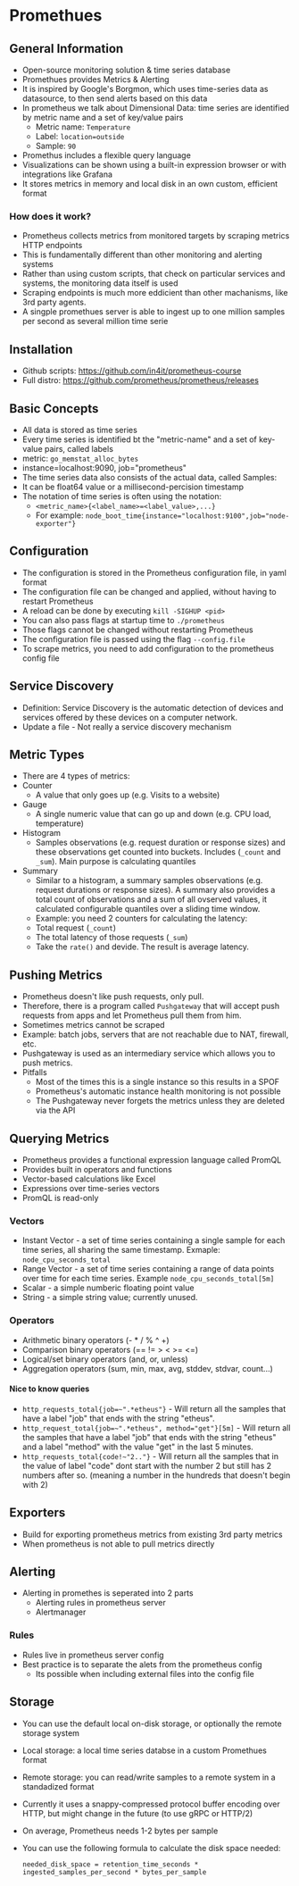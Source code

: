 # Promethues

## General Information

- Open-source monitoring solution & time series database
- Promethues provides Metrics & Alerting
- It is inspired by Google's Borgmon, which uses time-series
data as datasource, to then send alerts based on this data
- In prometheus we talk about Dimensional Data: time series are identified
by metric name and a set of key/value pairs
    - Metric name: `Temperature`
    - Label: `location=outside`
    - Sample: `90`
- Promethus includes a flexible query language
- Visualizations can be shown using a built-in expression browser or with
integrations like Grafana
- It stores metrics in memory and local disk in an own custom, efficient format

### How does it work?

- Prometheus collects metrics from monitored targets by scraping metrics HTTP endpoints
- This is fundamentally different than other monitoring and alerting systems
- Rather than using custom scripts, that check on particular services and systems,
the monitoring data itself is used
- Scraping endpoints is much more eddicient than other machanisms, like 3rd party agents.
- A singple promethues server is able to ingest up to one million samples per second as
several million time serie

## Installation

- Github scripts: https://github.com/in4it/prometheus-course
- Full distro: https://github.com/prometheus/prometheus/releases

## Basic Concepts

- All data is stored as time series
- Every time series is identified bt the "metric-name" and a set of 
key-value pairs, called labels
- metric: `go_memstat_alloc_bytes`
- instance=localhost:9090, job="prometheus"
- The time series data also consists of the actual data, called Samples:
- It can be float64 value or a millisecond-percision timestamp
- The notation of time series is often using the notation:
    - `<metric_name>{<label_name>=<label_value>,...}`
    - For example: `node_boot_time{instance="localhost:9100",job="node-exporter"}`

## Configuration

- The configuration is stored in the Prometheus configuration file, in yaml format
- The configuration file can be changed and applied, without having to restart Prometheus
- A reload can be done by executing `kill -SIGHUP <pid>`
- You can also pass flags at startup time to `./prometheus`
- Those flags cannot be changed without restarting Prometheus
- The configuration file is passed using the flag `--config.file`
- To scrape metrics, you need to add configuration to the prometheus config file

## Service Discovery

- Definition: Service Discovery is the automatic detection of devices and services offered by
these devices on a computer network.
- Update a file - Not really a service discovery mechanism

## Metric Types

- There are 4 types of metrics:
- Counter
    - A value that only goes up (e.g. Visits to a website)
- Gauge
    - A single numeric value that can go up and down (e.g. CPU load, temperature)
- Histogram
    - Samples observations (e.g. request duration or response sizes) and these
observations get counted into buckets. Includes (`_count` and `_sum`). Main purpose is
calculating quantiles
- Summary
    - Similar to a histogram, a summary samples observations (e.g. request durations or
response sizes). A summary also provides a total count of observations and a sum of all ovserved values,
it calculated configurable quantiles over a sliding time window.
    - Example: you need 2 counters for calculating the latency:
    - Total request (`_count`)
    - The total latency of those requests (`_sum`)
    - Take the `rate()` and devide. The result is average latency.

## Pushing Metrics

- Prometheus doesn't like push requests, only pull.
- Therefore, there is a program called `Pushgateway` that will accept push requests from apps
and let Prometheus pull them from him.
- Sometimes metrics cannot be scraped
- Example: batch jobs, servers that are not reachable due to NAT, firewall, etc.
- Pushgateway is used as an intermediary service which allows you to push metrics.
- Pitfalls
    - Most of the times this is a single instance so this results in a SPOF
    - Prometheus's automatic instance health monitoring is not possible
    - The Pushgateway never forgets the metrics unless they are deleted via the API

## Querying Metrics

- Prometheus provides a functional expression language called PromQL
- Provides built in operators and functions
- Vector-based calculations like Excel
- Expressions over time-series vectors
- PromQL is read-only

### Vectors

- Instant Vector - a set of time series containing a single sample for each time
series, all sharing the same timestamp. Exmaple: `node_cpu_seconds_total`
- Range Vector - a set of time series containing a range of data points over time
for each time series. Example `node_cpu_seconds_total[5m]`
- Scalar - a simple numberic floating point value
- String - a simple string value; currently unused.

### Operators

- Arithmetic binary operators (- * / % ^ +)
- Comparison binary operators (== != > < >= <=)
- Logical/set binary operators (and, or, unless)
- Aggregation operators (sum, min, max, avg, stddev, stdvar, count...)

#### Nice to know queries

- `http_requests_total{job=~".*etheus"}` - Will return all the samples that have
a label "job" that ends with the string "etheus".
- `http_request_total{job=~".*etheus", method="get"}[5m]` - Will return all the samples
that have a label "job" that ends with the string "etheus" and a label "method" with the
value "get" in the last 5 minutes.
- `http_requests_total{code!~"2.."}` - Will return all the samples that in the value of label
"code" dont start with the number 2 but still has 2 numbers after so. (meaning a number in
the hundreds that doesn't begin with 2)

## Exporters

- Build for exporting prometheus metrics from existing 3rd party metrics
- When prometheus is not able to pull metrics directly


## Alerting

- Alerting in promethes is seperated into 2 parts
    - Alerting rules in prometheus server
    - Alertmanager

### Rules

- Rules live in prometheus server config
- Best practice is to separate the alets from the prometheus config
    - Its possible when including external files into the config file

## Storage

- You can use the default local on-disk storage, or optionally the remote storage system
- Local storage: a local time series databse in a custom Promethues format
- Remote storage: you can read/write samples to a remote system in a standadized format
- Currently it uses a snappy-compressed protocol buffer encoding over HTTP, but might change
in the future (to use gRPC or HTTP/2)
- On average, Prometheus needs 1-2 bytes per sample
- You can use the following formula to calculate the disk space needed:

    `needed_disk_space = retention_time_seconds * ingested_samples_per_second * bytes_per_sample`
